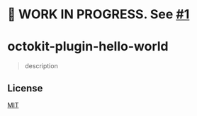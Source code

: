 # 🚧 WORK IN PROGRESS. See [#1](https://github.com/undefined/pull/1)

# octokit-plugin-hello-world

> description

## License

[MIT](LICENSE)
